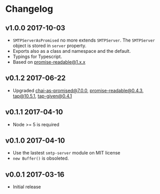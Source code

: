 # Changelog

## v1.0.0 2017-10-03

  * `SMTPServerAsPromised` no more extends `SMTPServer`. The `SMTPServer`
    object is stored in `server` property.
  * Exports also as a class and namespace and the default.
  * Typings for Typescript.
  * Based on promise-readable@1.x.x

## v0.1.2 2017-06-22

  * Upgraded chai-as-promised@7.0.0, promise-readable@0.4.3, tap@10.5.1,
    tap-given@0.4.1

## v0.1.1 2017-04-10

  * Node >= 5 is required

## v0.1.0 2017-04-10

  * Use the lastest `smtp-server` module on MIT license
  * `new Buffer()` is obsoleted.

## v0.0.1 2017-03-16

  * Initial release
